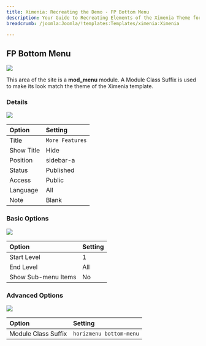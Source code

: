 ```yaml
---
title: Ximenia: Recreating the Demo - FP Bottom Menu
description: Your Guide to Recreating Elements of the Ximenia Theme for Joomla
breadcrumb: /joomla:Joomla/!templates:Templates/ximenia:Ximenia

---
```


FP Bottom Menu
----
![][demo]

This area of the site is a **mod_menu** module. A Module Class Suffix is used to make its look match the theme of the Ximenia template.

### Details
![][demo2]

| Option            | Setting           |  
| :---------------- | :---------------- |  
| Title             | `More Features`   |  
| Show Title        | Hide              |  
| Position          | sidebar-a         |  
| Status            | Published         |  
| Access            | Public            |   
| Language          | All               |  
| Note              | Blank             |  

### Basic Options
![][demo3]

| Option              | Setting          |  
| :------------------ | :--------------- |  
| Start Level         | 1                |  
| End Level           | All              |  
| Show Sub-menu Items | No               |  

### Advanced Options
![][demo4]

| Option              | Setting                 |  
| :------------------ | :---------------------- |  
| Module Class Suffix | `horizmenu bottom-menu` |   

[demo]: assets/demo_9.jpeg
[demo2]: assets/bottom_1.jpeg
[demo3]: assets/bottom_2.jpeg
[demo4]: assets/bottom_3.jpeg